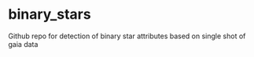 # binary_stars
Github repo for detection of binary star attributes based on single shot of gaia data
